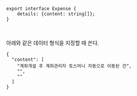<pre id="code_1719658904295" class="javascript" data-ke-language="javascript" data-ke-type="codeblock"><code>export interface Expense {
    details: {content: string[]};
}</code></pre>
<p data-ke-size="size16">&nbsp;</p>
<p data-ke-size="size16">아래와 같은 데이터 형식을 지정할 때 쓴다.</p>
<pre id="code_1719658929427" class="javascript" data-ke-language="javascript" data-ke-type="codeblock"><code>{
  "content": [
    "계좌개설 후 계좌관리자 토스머니 자동으로 이동된 건",
    "",
    ""
  ]
}</code></pre>
<p data-ke-size="size16">&nbsp;</p>